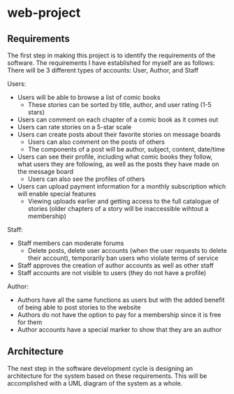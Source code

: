 # web-project
<h2>Requirements</h2>

The first step in making this project is to identify the requirements of the software. The requirements I have established for myself are as follows:
There will be 3 different types of accounts: User, Author, and Staff

Users:
- Users will be able to browse a list of comic books
    - These stories can be sorted by title, author, and     user rating (1-5 stars)
- Users can comment on each chapter of a comic book as it comes out
- Users can rate stories on a 5-star scale
- Users can create posts about their favorite stories on message boards
    - Users can also comment on the posts of others
    - The components of a post will be author, subject, content, date/time
- Users can see their profile, including what comic books they follow, what users they are following, as well as the posts they have made on the message board
    - Users can also see the profiles of others
- Users can upload payment information for a monthly subscription which will enable special features
    - Viewing uploads earlier and getting access to the full catalogue of stories (older chapters of a story will be inaccessible wihtout a membership)

Staff:
- Staff members can moderate forums
    - Delete posts, delete user accounts (when the user requests to delete their account), temporarily ban users who violate terms of service
- Staff approves the creation of author accounts as well as other staff
- Staff accounts are not visible to users (they do not have a profile)

Author:
- Authors have all the same functions as users but with the added benefit of being able to post stories to the website
- Authors do not have the option to pay for a membership since it is free for them
- Author accounts have a special marker to show that they are an author

<h2>Architecture</h2>

The next step in the software development cycle is designing an architecture for the system based on these requirements. This will be accomplished with a UML diagram of the system as a whole.